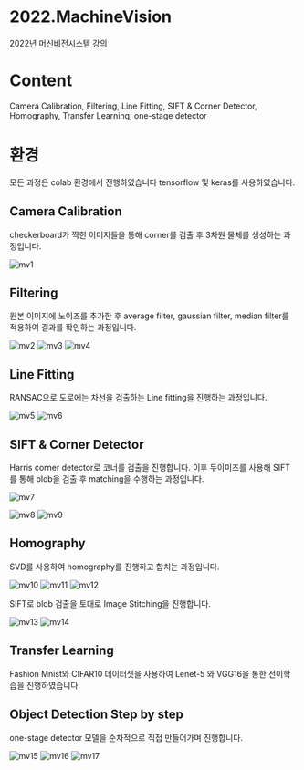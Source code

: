 # 2022.MachineVision
2022년 머신비전시스템 강의


# Content
Camera Calibration, Filtering, Line Fitting, SIFT & Corner Detector, Homography, Transfer Learning, one-stage detector


# 환경
모든 과정은 colab 환경에서 진행하였습니다
tensorflow 및 keras를 사용하였습니다.


Camera Calibration
-----------
checkerboard가 찍힌 이미지들을 통해 corner를 검출 후 3차원 물체를 생성하는 과정입니다.


![mv1](https://user-images.githubusercontent.com/102031218/211219272-97a1bc2c-ab0f-4182-96a4-bb338611f067.jpg)


Filtering
-----------
원본 이미지에 노이즈를 추가한 후 average filter, gaussian filter, median filter를 적용하여 결과를 확인하는 과정입니다.


![mv2](https://user-images.githubusercontent.com/102031218/211219275-1d713c77-2aa1-4539-916a-7be106810903.jpg)
![mv3](https://user-images.githubusercontent.com/102031218/211219277-1a58aeba-144c-435b-be3f-9f1bbe92b70c.jpg)
![mv4](https://user-images.githubusercontent.com/102031218/211219278-8c94302c-4238-4a71-9a68-d1b55dc84825.jpg)

Line Fitting
-----------
RANSAC으로 도로에는 차선을 검출하는 Line fitting을 진행하는 과정입니다.


![mv5](https://user-images.githubusercontent.com/102031218/211219279-e49c9097-ae69-4424-868c-2e86d0f636ad.jpg)
![mv6](https://user-images.githubusercontent.com/102031218/211219280-f08a8ae1-9654-4d12-92e5-75ace6cd544c.jpg)


SIFT & Corner Detector
-----------
Harris corner detector로 코너를 검출을 진행합니다. 이후 두이미즈를 사용해 SIFT 를 통해 blob을 검출 후 matching을 수행하는 과정입니다.


![mv7](https://user-images.githubusercontent.com/102031218/211219282-83ddae38-b063-48ad-aaf6-7040b6b2e073.jpg)


![mv8](https://user-images.githubusercontent.com/102031218/211219284-3ab7ead4-8a3b-4762-8822-0b6dc2999a98.jpg)
![mv9](https://user-images.githubusercontent.com/102031218/211219285-4c19a6bf-a853-40b4-89fa-70ca034eddd3.jpg)


Homography
-----------
SVD를 사용하여 homography를 진행하고 합치는 과정입니다.


![mv10](https://user-images.githubusercontent.com/102031218/211219286-9c0d0a01-54d7-43d9-8421-ae29ddeb9e91.jpg)
![mv11](https://user-images.githubusercontent.com/102031218/211219287-de697290-7623-4d82-9a6d-2ee903b969f0.jpg)
![mv12](https://user-images.githubusercontent.com/102031218/211219289-7d21dae3-0723-4531-a200-30c2b729c106.jpg)

SIFT로 blob 검출을 토대로 Image Stitching을 진행합니다.


![mv13](https://user-images.githubusercontent.com/102031218/211219291-00ec37ec-e06d-46b6-9e98-b47994f6728a.jpg)
![mv14](https://user-images.githubusercontent.com/102031218/211219293-4e698862-7880-4cd8-b83f-6f600792a798.jpg)

Transfer Learning
-----------
Fashion Mnist와 CIFAR10 데이터셋을 사용하여 Lenet-5 와 VGG16을 통한 전이학습을 진행하였습니다.

Object Detection Step by step
-----------
one-stage detector 모델을 순차적으로 직접 만들어가며 진행합니다.


![mv15](https://user-images.githubusercontent.com/102031218/211219294-98fbf114-f580-41ce-b390-fecaf410d71d.jpg)
![mv16](https://user-images.githubusercontent.com/102031218/211219295-1b10c641-11e2-475f-afb0-752ec5a9aaf8.jpg)
![mv17](https://user-images.githubusercontent.com/102031218/211219296-70c013f3-4f2e-4042-a1cf-a6076d576b9d.jpg)
